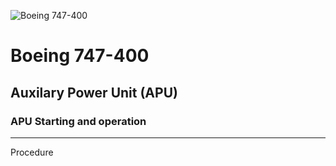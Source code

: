 ![Boeing 747-400](B747.jpg)

# Boeing 747-400

## Auxilary Power Unit (APU)

### APU Starting and operation
---
Procedure

